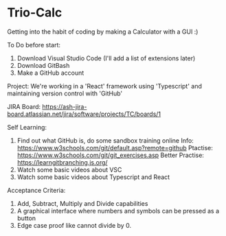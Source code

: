 # Trio-Calc
Getting into the habit of coding by making a Calculator with a GUI :) 

To Do before start:
  1. Download Visual Studio Code (I'll add a list of extensions later)
  2. Download GitBash
  3. Make a GitHub account
  
  
Project: We're working in a 'React' framework using 'Typescript' and maintaining
version control with 'GitHub'

JIRA Board: https://ash-jira-board.atlassian.net/jira/software/projects/TC/boards/1

Self Learning:
  1. Find out what GitHub is, do some sandbox training online
      Info: https://www.w3schools.com/git/default.asp?remote=github
      Ptactise: https://www.w3schools.com/git/git_exercises.asp
      Better Practise: https://learngitbranching.js.org/
  2. Watch some basic videos about VSC
  3. Watch some basic videos about Typescript and React 

Acceptance Criteria:
  1. Add, Subtract, Multiply and Divide capabilities
  2. A graphical interface where numbers and symbols can be pressed as a button
  3. Edge case proof like cannot divide by 0.
 
